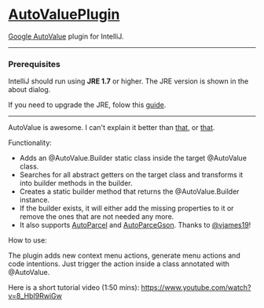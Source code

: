 # [AutoValuePlugin](https://plugins.jetbrains.com/plugin/8091?pr=idea)
[Google AutoValue](https://github.com/google/auto) plugin for IntelliJ.

___
### Prerequisites
IntelliJ should run using **JRE 1.7** or higher.
The JRE version is shown in the about dialog.

If you need to upgrade the JRE, folow this [guide](https://intellij-support.jetbrains.com/hc/en-us/articles/206544879-Selecting-the-JDK-version-the-IDE-will-run-under).
___

AutoValue is awesome.
I can't explain it better than [that](https://github.com/google/auto/blob/master/value/userguide/index.md), or [that](https://docs.google.com/presentation/d/14u_h-lMn7f1rXE1nDiLX0azS3IkgjGl5uxp5jGJ75RE/edit#slide=id.g2a5e9c4a8_00).

Functionality:

- Adds an @AutoValue.Builder static class inside the target @AutoValue class.
- Searches for all abstract getters on the target class and transforms it into builder methods in the builder.
- Creates a static builder method that returns the @AutoValue.Builder instance.
- If the builder exists, it will either add the missing properties to it or remove the ones that are not needed any more.
- It also supports [AutoParcel](https://github.com/frankiesardo/auto-parcel) and [AutoParceGson](https://github.com/evant/auto-parcel-gson). Thanks to [@vjames19](https://github.com/vjames19)!

How to use:

The plugin adds new context menu actions, generate menu actions and code intentions. Just trigger the action inside a
class annotated with @AutoValue.

Here is a short tutorial video (1:50 mins):
https://www.youtube.com/watch?v=8_HbI9RwiGw
